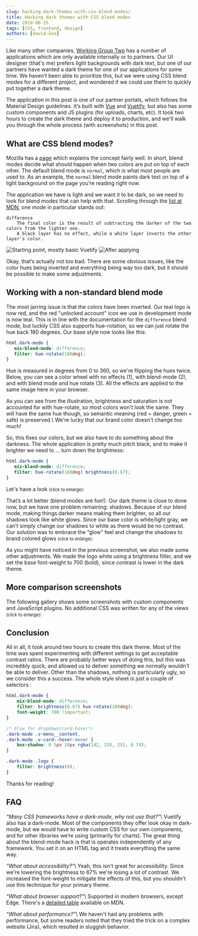 ```yaml
---
slug: hacking-dark-themes-with-css-blend-modes/
title: Hacking dark themes with CSS blend modes
date: 2019-06-25
tags: [CSS, frontend, design]
authors: [david-åse]
---
```


Like many other companies, [Working Group Two](/) has a number of applications which are
only available internally or to partners.
Our UI designer (that's me) prefers light backgrounds with dark text, but one of our
partners have wanted a dark theme for one of our applications for some time.
We haven't been able to prioritize this, but we were using CSS blend modes for a different project,
and wondered if we could use them to quickly put together a dark theme.

<!--truncate-->

The application in this post is one of our partner portals, which follows the Material Design
guidelines. It’s built with [Vue](https://vuejs.org/) and [Vuetify](https://vuetifyjs.com/en/),
but also has some custom components and JS plugins (for uploads, charts, etc).
It took two hours to create the dark theme and deploy it to production, and we'll walk
you through the whole process (with screenshots) in this post.

## What are CSS blend modes?
Mozilla has a [page](https://developer.mozilla.org/en-US/docs/Web/CSS/blend-mode) which explains
the concept fairly well. In short, blend modes decide what should happen when two colors are
put on top of each other. The default blend mode is `normal`, which is what most people are used to.
As an example, the `normal` blend mode paints dark text on top of a light background on the
page you’re reading right now.

The application we have is light and we want it to be dark, so we need to look for blend modes that
can help with that. Scrolling through the [list at MDN](https://developer.mozilla.org/en-US/docs/Web/CSS/blend-mode),
one mode in particular stands out:

```
difference
    The final color is the result of subtracting the darker of the two colors from the lighter one.
    A black layer has no effect, while a white layer inverts the other layer's color.
```

![Starting point, mostly basic Vuetify](/img/blog/blend-modes/01-console-subs-light.png)
![After applying](/img/blog/blend-modes/01-console-subs-difference.png)

Okay, that’s actually not too bad. There are some obvious issues, like the color hues being
inverted and everything being way too dark, but it should be possible to make some adjustments.

## Working with a non-standard blend mode
The most jarring issue is that the colors have been inverted.
Our teal logo is now red, and the red "unlocked account" icon we use in development mode is now teal.
This is in line with the documentation for the `difference` blend mode, but luckily CSS also supports hue-rotation,
so we can just rotate the hue back 180 degrees. Our base style now looks like this:

```css
html.dark-mode {
   mix-blend-mode: difference;
   filter: hue-rotate(180deg);
}
```

Hue is measured in degrees from 0 to 360, so we're flipping the hues twice.
Below, you can see a color wheel with no effects (1), with blend-mode (2), and with blend mode and hue rotate (3).
All the effects are applied to the same image here in your browser.

<!-- ![](/img/blog/blend-modes/color-mode-all.png) -->

As you can see from the illustration, brightness and saturation
is not accounted for with hue-rotate, so most colors won't look the same.
They will have the same hue though, so semantic meaning (red = danger, green = safe) is preserved.\\
We're lucky that our brand color doesn't change too much!

So, this fixes our colors, but we also have to do something about the darkness.
The whole application is pretty much pitch black, and to make it brighter we need to … turn down the brightness:

```css
html.dark-mode {
   mix-blend-mode: difference;
   filter: hue-rotate(180deg) brightness(0.67);
}
```

Let's have a look <small>(click to enlarge)</small>:

<!-- <div class="uk-child-width-1-2 uk-child-width-1-2@s bordered-gallery" uk-grid uk-lightbox="animation: fade">
    {% include image.html url="/img/blog/blend-modes/01-console-subs-light.png" caption="Starting point, mostly basic Vuetify"%}
    {% include image.html url="/img/blog/blend-modes/01-console-subs-difference-filters.png" caption="After applying blend mode and filters"%}
</div> -->

That’s a lot better (blend modes are fun!). Our dark theme is close to done now,
but we have one problem remaining: shadows. Because of our blend mode, making
things darker means making them brighter, so all our shadows look like white glows.
Since our base color is white/light gray, we can’t simply change our shadows to white as there would be no contrast.
Our solution was to embrace the “glow” feel and change the shadows to brand colored glows <small>(click to enlarge)</small>:

<!-- <div class="uk-child-width-1-2 uk-child-width-1-2@s bordered-gallery" uk-grid uk-lightbox="animation: fade">
    {% include image.html url="/img/blog/blend-modes/02-console-shadows-light.png" caption="Normally, the menu creates a shadow on the background"%}
    {% include image.html url="/img/blog/blend-modes/02-console-shadows-glow.png" caption="More of a glow than a shadow"%}
</div> -->

As you might have noticed in the previous screenshot, we also made some other adjustments.
We made the logo white using a brightness filter, and we set the base font-weight to 700 (bold),
since contrast is lower in the dark theme.

## More comparison screenshots
The following gallery shows some screenshots with custom components and JavaScript plugins.
No additional CSS was written for any of the views <small>(click to enlarge)</small>:

<!-- <div class="uk-child-width-1-3 uk-child-width-1-6@s bordered-gallery" uk-grid uk-lightbox="animation: fade">
    {% include image.html url="/img/blog/blend-modes/03-console-blacklist-light.png" caption="A standard Vuetify data table"%}
    {% include image.html url="/img/blog/blend-modes/03-console-blacklist-dark.png" caption="It's not perfect in dark mode, but it works"%}
    {% include image.html url="/img/blog/blend-modes/03-console-batch-light.png" caption="Our upload component is custom, not related to Vuetify"%}
    {% include image.html url="/img/blog/blend-modes/03-console-batch-dark.png" caption="Blend mode covers all parts of the app"%}
    {% include image.html url="/img/blog/blend-modes/03-console-stats-light.png" caption="Charts are built with Charts.js"%}
    {% include image.html url="/img/blog/blend-modes/03-console-stats-dark.png" caption="Charts also look okay"%}
</div> -->

## Conclusion
All in all, it took around two hours to create this dark theme. Most of the time was
spent experimenting with different settings to get acceptable contrast ratios.
There are probably better ways of doing this, but this was incredibly quick,
and allowed us to deliver something we normally wouldn't be able to deliver.
Other than the shadows, nothing is particularly ugly, so we consider this a success.
The whole style sheet is just a couple of selectors :


```css
html.dark-mode {
    mix-blend-mode: difference;
    filter: brightness(0.67) hue-rotate(180deg);
    font-weight: 700 !important;
}

/* Glow for dropdown/card-hover*/
.dark-mode .v-menu__content,
.dark-mode .v-card--hover:hover {
    box-shadow: 0 5px 20px rgba(142, 255, 252, 0.74);
}

.dark-mode .logo {
    filter: brightness(0);
}
```

Thanks for reading!

## FAQ

*“Many CSS frameworks have a dark-mode, why not use that?”*\\
Vuetify also has a dark-mode. Most of the components they offer look okay in dark-mode, but we would have
to write custom CSS for our own components, and for other libraries we’re using (primarily for charts).
The great thing about the blend-mode hack is that is operates independently of any framework.
You set it on an HTML tag and it treats everything the same way.

*“What about accessibility?”*\\
Yeah, this isn't great for accessibility. Since we're lowering the brightness to 67% we're losing a lot of contrast.
We increased the font-weight to mitigate the effects of this, but you shouldn't use this technique for your primary theme.

*“What about browser support?”*\\
Supported in modern browsers, except Edge.
There's a [detailed table](https://developer.mozilla.org/en-US/docs/Web/CSS/blend-mode#Browser_Compatibility) available on MDN.

*“What about performance?”*\\
We haven't had any problems with performance, but some readers noted that they tried
the trick on a complex website (Jira), which resulted in sluggish behavior.

